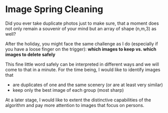 # Image Spring Cleaning
Did you ever take duplicate photos just to make sure, that a moment does not only remain a souvenir of your mind but an array of shape (n,m,3) as well?

After the holiday, you might face the same challenge as I do (especially if you have a loose finger on the trigger): 
__which images to keep vs. which images to delete safely__

This fine little word safely can be interpreted in different ways and we will come to that in a minute. For the time being, I would like to identify images that
* are duplicates of one and the same scenery (or are at least very similar)
* keep only the best image of each group (most sharp)

At a later stage, I would like to extent the distinctive capabilities of the algorithm and pay more attention to images that focus on persons.

